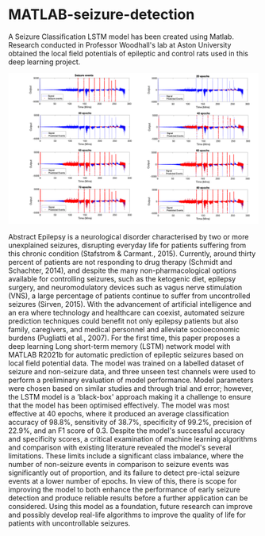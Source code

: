 # MATLAB-seizure-detection
A Seizure Classification LSTM model has been created using Matlab. Research conducted in Professor Woodhall's lab at Aston University obtained the local field potentials of epileptic and control rats used in this deep learning project. 

![Graph Image](Model.png)

Abstract
Epilepsy is a neurological disorder characterised by two or more unexplained seizures, disrupting everyday life for patients suffering from this chronic condition (Stafstrom & Carmant., 2015). Currently, around thirty percent of patients are not responding to drug therapy (Schmidt and Schachter, 2014), and despite the many non-pharmacological options available for controlling seizures, such as the ketogenic diet, epilepsy surgery, and neuromodulatory devices such as vagus nerve stimulation (VNS), a large percentage of patients continue to suffer from uncontrolled seizures (Sirven, 2015). With the advancement of artificial intelligence and an era where technology and healthcare can coexist, automated seizure prediction techniques could benefit not only epilepsy patients but also family, caregivers, and medical personnel and alleviate socioeconomic burdens (Pugliatti et al., 2007). For the first time, this paper proposes a deep learning Long short-term memory (LSTM) network model with MATLAB R2021b for automatic prediction of epileptic seizures based on local field potential data. The model was trained on a labelled dataset of seizure and non-seizure data, and three unseen test channels were used to perform a preliminary evaluation of model performance. Model parameters were chosen based on similar studies and through trial and error; however, the LSTM model is a 'black-box' approach making it a challenge to ensure that the model has been optimised effectively. The model was most effective at 40 epochs, where it produced an average classification accuracy of 98.8%, sensitivity of 38.7%, specificity of 99.2%, precision of 22.9%, and an F1 score of 0.3. Despite the model's successful accuracy and specificity scores, a critical examination of machine learning algorithms and comparison with existing literature revealed the model's several limitations. These limits include a significant class imbalance, where the number of non-seizure events in comparison to seizure events was significantly out of proportion, and its failure to detect pre-ictal seizure events at a lower number of epochs. In view of this, there is scope for improving the model to both enhance the performance of early seizure detection and produce reliable results before a further application can be considered. Using this model as a foundation, future research can improve and possibly develop real-life algorithms to improve the quality of life for patients with uncontrollable seizures.
